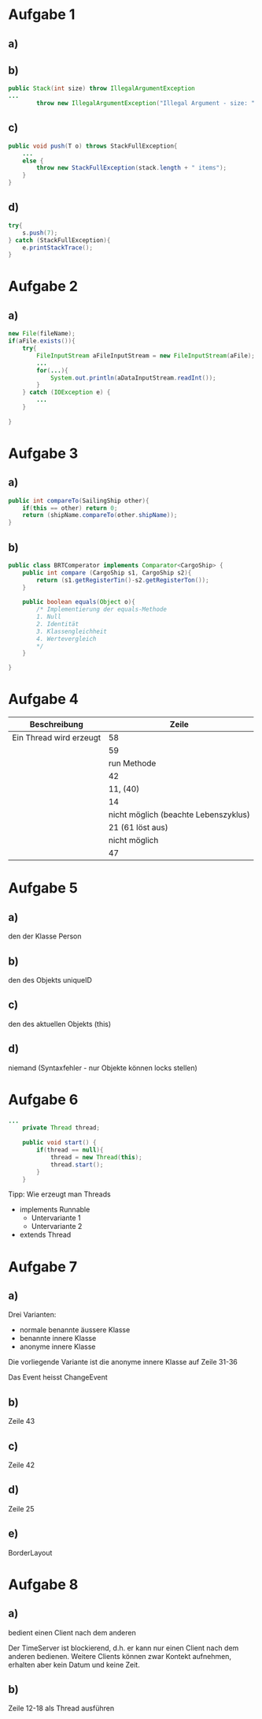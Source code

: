 # Aufgabe 1

## a)

## b)
```java
public Stack(int size) throw IllegalArgumentException
...
		throw new IllegalArgumentException("Illegal Argument - size: " + size);
```
## c)
```java
public void push(T o) throws StackFullException{
	...
	else {
		throw new StackFullException(stack.length + " items");
	}
}
```

## d)

```java
try{
	s.push(7);
} catch (StackFullException){
	e.printStackTrace();
}
```

# Aufgabe 2

## a)

```java
new File(fileName);
if(aFile.exists()){
	try{
		FileInputStream aFileInputStream = new FileInputStream(aFile);
		...
		for(...){
			System.out.println(aDataInputStream.readInt());
		}
	} catch (IOException e) {
		...
	}
	
}
```

# Aufgabe 3

## a)

```java
public int compareTo(SailingShip other){
	if(this == other) return 0;
	return (shipName.compareTo(other.shipName));
}
```

## b)

```java
public class BRTComperator implements Comparator<CargoShip> {
	public int compare (CargoShip s1, CargoShip s2){
		return (s1.getRegisterTin()-s2.getRegisterTon());
	}
	
	public boolean equals(Object o){
		/* Implementierung der equals-Methode
		1. Null
		2. Identität
		3. Klassengleichheit
		4. Wertevergleich
		*/
	}

}
```

# Aufgabe 4

| Beschreibung | Zeile |
|--------------|-------|
| Ein Thread wird erzeugt | 58 |
|  | 59 |
|  | run Methode |
|  | 42 |
|  | 11, (40) |
|  | 14 |
|  | nicht möglich (beachte Lebenszyklus) |
|  | 21 (61 löst aus) |
|  | nicht möglich |
|  | 47 |

# Aufgabe 5

## a)

den der Klasse Person

## b) 

den des Objekts uniqueID

## c)

den des aktuellen Objekts (this)

## d) 

niemand (Syntaxfehler - nur Objekte können locks stellen)


# Aufgabe 6

```java
...
	private Thread thread;
	
	public void start() {
		if(thread == null){
			thread = new Thread(this);
			thread.start();
		}
	}
```

Tipp: Wie erzeugt man Threads

  * implements Runnable
    * Untervariante 1
    * Untervariante 2
  * extends Thread

# Aufgabe 7

## a) 

Drei Varianten:
  * normale benannte äussere Klasse
  * benannte innere Klasse
  * anonyme innere Klasse

Die vorliegende Variante ist die anonyme innere Klasse auf Zeile 31-36

Das Event heisst ChangeEvent

## b)

Zeile 43

## c)

Zeile 42

## d)

Zeile 25 

## e)

BorderLayout

# Aufgabe 8

## a)

bedient einen Client nach dem anderen

Der TimeServer ist blockierend, d.h. er kann nur einen Client nach dem 
anderen bedienen. Weitere Clients können zwar Kontekt aufnehmen, erhalten 
aber kein Datum und keine Zeit.

## b)

Zeile 12-18 als Thread ausführen















































